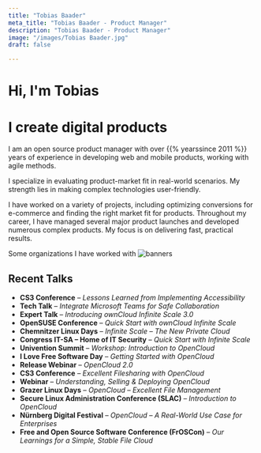 ```yaml
---
title: "Tobias Baader"
meta_title: "Tobias Baader - Product Manager"
description: "Tobias Baader - Product Manager"
image: "/images/Tobias Baader.jpg"
draft: false

---
```

<h1 class="font-medium text-center">Hi, I'm Tobias</h1>
<h1 class="font-extrabold text-center pb-7">I create digital products</h2>

I am an open source product manager with over {{% yearssince 2011 %}} years of experience in developing web and mobile products, working with agile methods.

I specialize in evaluating product-market fit in real-world scenarios. My strength lies in making complex technologies user-friendly.

I have worked on a variety of projects, including optimizing conversions for e-commerce and finding the right market fit for products. Throughout my career, I have managed several major product launches and developed numerous complex products. My focus is on delivering fast, practical results.




<span class="mt-14 mb-1">Some organizations I have worked with</span>
![banners](/images/banner.png "organizations I have worked with")

## Recent Talks

- **CS3 Conference** – *Lessons Learned from Implementing Accessibility*
- **Tech Talk** – *Integrate Microsoft Teams for Safe Collaboration*
- **Expert Talk** – *Introducing ownCloud Infinite Scale 3.0*
- **OpenSUSE Conference** – *Quick Start with ownCloud Infinite Scale*
- **Chemnitzer Linux Days** – *Infinite Scale – The New Private Cloud*
- **Congress IT-SA – Home of IT Security** – *Quick Start with Infinite Scale*
- **Univention Summit** – *Workshop: Introduction to OpenCloud*
- **I Love Free Software Day** – *Getting Started with OpenCloud*
- **Release Webinar** – *OpenCloud 2.0*
- **CS3 Conference** – *Excellent Filesharing with OpenCloud*
- **Webinar** – *Understanding, Selling & Deploying OpenCloud*
- **Grazer Linux Days** – *OpenCloud – Excellent File Management*
- **Secure Linux Administration Conference (SLAC)** – *Introduction to OpenCloud*
- **Nürnberg Digital Festival** – *OpenCloud – A Real-World Use Case for Enterprises*
- **Free and Open Source Software Conference (FrOSCon)** – *Our Learnings for a Simple, Stable File Cloud*